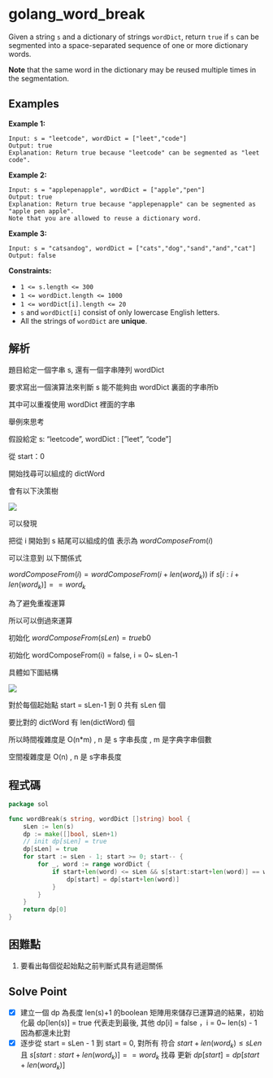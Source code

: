 # golang_word_break

Given a string `s` and a dictionary of strings `wordDict`, return `true` if `s` can be segmented into a space-separated sequence of one or more dictionary words.

**Note** that the same word in the dictionary may be reused multiple times in the segmentation.

## Examples

**Example 1:**

```
Input: s = "leetcode", wordDict = ["leet","code"]
Output: true
Explanation: Return true because "leetcode" can be segmented as "leet code".

```

**Example 2:**

```
Input: s = "applepenapple", wordDict = ["apple","pen"]
Output: true
Explanation: Return true because "applepenapple" can be segmented as "apple pen apple".
Note that you are allowed to reuse a dictionary word.

```

**Example 3:**

```
Input: s = "catsandog", wordDict = ["cats","dog","sand","and","cat"]
Output: false

```

**Constraints:**

- `1 <= s.length <= 300`
- `1 <= wordDict.length <= 1000`
- `1 <= wordDict[i].length <= 20`
- `s` and `wordDict[i]` consist of only lowercase English letters.
- All the strings of `wordDict` are **unique**.

## 解析

題目給定一個字串 s, 還有一個字串陣列 wordDict

要求寫出一個演算法來判斷 s 能不能夠由 wordDict 裏面的字串所b

其中可以重複使用 wordDict 裡面的字串

舉例來思考

假設給定 s: “leetcode”, wordDict : [”leet”, “code”]

從 start：0 

開始找尋可以組成的 dictWord

會有以下決策樹

![](https://i.imgur.com/eQFW6zk.png)

可以發現 

把從 i 開始到 s 結尾可以組成的值 表示為 $wordComposeFrom(i)$

可以注意到 以下關係式

$wordComposeFrom(i) = wordComposeFrom(i+len(word_k))$  if  $s[i:i+len(word_k)]==word_k$  

為了避免重複運算

所以可以倒過來運算

初始化 $wordComposeFrom(sLen) = true$b0

初始化 wordComposeFrom(i) = false, i = 0~ sLen-1

具體如下圖結構

![](https://i.imgur.com/kqA6DBj.png)

對於每個起始點 start = sLen-1 到 0 共有 sLen 個

要比對的 dictWord 有 len(dictWord) 個

所以時間複雜度是 O(n*m) , n 是 s 字串長度 , m 是字典字串個數

空間複雜度是 O(n) , n 是 s字串長度 

## 程式碼
```go
package sol

func wordBreak(s string, wordDict []string) bool {
	sLen := len(s)
	dp := make([]bool, sLen+1)
	// init dp[sLen] = true
	dp[sLen] = true
	for start := sLen - 1; start >= 0; start-- {
		for _, word := range wordDict {
			if start+len(word) <= sLen && s[start:start+len(word)] == word {
				dp[start] = dp[start+len(word)]
			}
		}
	}
	return dp[0]
}

```
## 困難點

1. 要看出每個從起始點之前判斷式具有遞迴關係

## Solve Point

- [x]  建立一個 dp 為長度 len(s)+1 的boolean 矩陣用來儲存已運算過的結果，初始化最 dp[len(s)] = true 代表走到最後, 其他 dp[i] = false ，i = 0~ len(s) - 1 因為都還未比對
- [x]  逐步從 start = sLen - 1 到 start = 0, 對所有 符合 $start + len(word_k) ≤ sLen$ 且 $s[start: start+ len(word_k)] == word_k$ 找尋 更新 $dp[start] = dp[start+len(word_k)]$